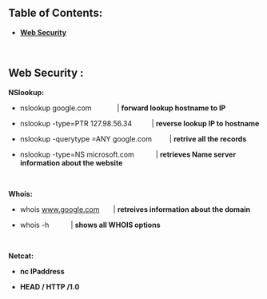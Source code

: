 
## Table of Contents:

- [__Web Security__](https://github.com/nairuzabulhul/RoadMap/blob/master/PTP/XXL_Commands.md#web-security-)



&nbsp;
&nbsp;
&nbsp;

## Web Security : 

__NSlookup:__
    
- nslookup google.com   &nbsp; &nbsp; &nbsp; &nbsp; &nbsp;  &nbsp;  |  __forward lookup hostname to IP__ 
		
		
- nslookup -type=PTR 127.98.56.34 &nbsp; &nbsp; &nbsp; &nbsp;&nbsp; |  __reverse lookup IP to hostname__  
			
			
- nslookup -querytype =ANY  google.com  &nbsp;  &nbsp; &nbsp; &nbsp; |  __retrive all the records__ 


- nslookup -type=NS microsoft.com &nbsp; &nbsp; &nbsp; &nbsp; &nbsp; | __retrieves Name server information about the website__   


&nbsp;
&nbsp;
&nbsp;

__Whois:__

- whois www.google.com  &nbsp; &nbsp; &nbsp; | __retreives information about the domain__

- whois -h  &nbsp; &nbsp; &nbsp; &nbsp; &nbsp; | __shows all WHOIS options__


&nbsp;
&nbsp;
&nbsp;

__Netcat:__

- __nc IPaddress__ &nbsp; &nbsp; &nbsp; &nbsp; &nbsp; &nbsp; 

- __HEAD / HTTP /1.0__  


&nbsp;
&nbsp;
&nbsp;
----------------------------------------------------------------------------------------------------------------------------------------
